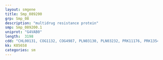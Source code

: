 ```yaml
---
layout: smgene
title: Smp_089200
grp: Smp_08
description: "multidrug resistance protein"
smp: Smp_089200.1
uniprot: "G4VAB0"
length:  3198
cdd: "CHL00131, COG1132, COG4987, PLN03130, PLN03232, PRK11176, PRK13540, PRK13657, PTZ00243, PTZ00265, TIGR00958, TIGR01166, TIGR01189, TIGR02203, cd03249, cl00549, cl21455, pfam00005, pfam00664, smart00382"
kk: K05658
categories: sm
---
```

